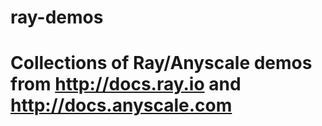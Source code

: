 # ray-demos
#
# Collections of Ray/Anyscale demos from http://docs.ray.io and http://docs.anyscale.com
